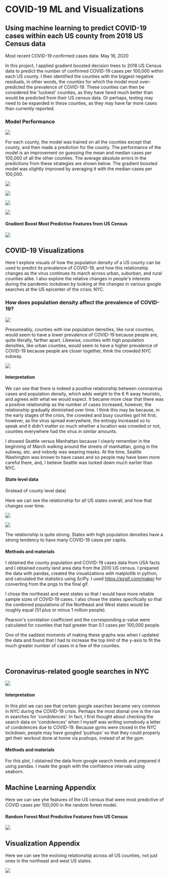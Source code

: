# COVID-19 ML and Visualizations

## Using machine learning to predict COVID-19 cases within each US county from 2018 US Census data

Most recent COVID-19 confirmed cases data: May 16, 2020

In this project, I applied gradient boosted decision trees to 2018 US Census data to predict the number of confirmed COVID-19 cases per 100,000 within each US county. I then identified the counties with the biggest negative residuals, in other words, the counties for which the model most over-predicted the prevalence of COVID-19. These counties can then be considered the 'luckiest' counties, as they have fared much better than would be predicted from their US census data. Or perhaps, testing may need to be expanded in these counties, as they may have far more cases than currently reported. 

### Model Performance

![](plots/xgb_performance.png)

For each county, the model was trained on all the counties except that county, and then made a prediction for the county. The performance of the model is an improvement on guessing the mean and median cases per 100,000 of all the other counties. The average absolute errors in the predictions from these strategies are shown below. The gradient boosted model was slightly improved by averaging it with the median cases per 100,000. 

![](plots/prediction_errors.png)


![](plots/xgb_map.png)


![](plots/xgb_median_performance.png)

![](plots/xgb_median_map.png)

#### Gradient Boost Most Predictive Features from US Census
![](plots/xg_features.png)



## COVID-19 Visualizations


Here I explore visuals of how the population density of a US county can be used to predict its prevalence of COVID-19, and how this relationship changes as the virus continues its march across urban, suburban, and rural counties alike. I also explore the relative changes in people's interests during the pandemic lockdown by looking at the changes in various google searches at the US epicenter of the crisis: NYC. 

### How does population density affect the prevalence of COVID-19? 

![](/plots/prevalence.gif)

Presumeably, counties with low population densities, like rural counties, would seem to have a lower prevalence of COVID-19 because people are, quite literally, farther apart. Likewise, counties with high population densities, like urban counties, would seem to have a higher prevalence of COVID-19 because people are closer together, think the crowded NYC subway. 


![](plots/relationship.png)



#### Interpretation
We can see that there is indeed a positive relationship between coronavirus cases and population density, which adds weight to the 6 ft away heuristic, and agrees with what we would expect. It became more clear that there was a positive relationship as the number of cases increased, however, the relationship gradually diminished over time. I think this may be because, in the early stages of the crisis, the crowded and busy counties got hit first, however, as the virus spread everywhere, the entropy increased so to speak and it didn't matter so much whether a location was crowded or not, counties everywhere had the virus in similar amounts. 

I showed Seattle versus Manhattan because I clearly remember in the beginning of March walking around the streets of manhattan, going in the subway, etc. and nobody was wearing masks. At the time, Seattle Washington was known to have cases and so people may have been more careful there, and, I believe Seattle was locked down much earlier than NYC. 


#### State level data
(Instead of county level data)

Here we can see the relationship for all US states overall, and how that changes over time. 

 ![](/plots/prevalence_states.gif)
 
 ![](plots/relationship_states.png)
 
 The relationship is quite strong. States with high population densities have a strong tendency to have many COVID-19 cases per capita. 


#### Methods and materials
I obtained the county population and COVID-19 cases data from USA facts and I obtained county land area data from the 2010 US census. I prepared the data with pandas, created the visualizations with matplotlib in python, and calculated the statistics using SciPy. I used https://ezgif.com/maker for converting from the pngs to the final gif. 

I chose the northeast and west states so that I would have more reliable sample sizes of COVID-19 cases. I also chose the states specifically so that the combined populations of the Northeast and West states would be roughly equal (51 plus or minus 1 million people). 

Pearson's correlation coefficient and the corresponding p-value were calculated for counties that had greater than 0.1 cases per 100,000 people. 

One of the saddest moments of making these graphs was when I updated the data and found that I had to increase the top limit of the y-axis to fit the much greater number of cases in a few of the counties. 

<!-- 
<br>
<br>

Here we can see the relationship across all US counties. I think it's less clear here because there could be a lot of counties with very small populations, and if those counties happen to have a lot of cases, they would have an enormous number of cases per capita without necessarily having a high population density. 

![](all_size.gif)

-->

<br>

## Coronavirus-related google searches in NYC


![](plots/covid_searches.png)


#### Interpretation

In this plot we can see that certain google searches became very common in NYC during the COVID-19 crisis. Perhaps the most dismal one is the rise in searches for 'condolences'. In fact, I first thought about checking the search data on 'condolences' when I myself was writing somebody a letter of condolences due to COVID-19. Because gyms were closed in the NYC lockdown, people may have googled 'pushups' so that they could properly get their workout done at home via pushups, instead of at the gym. 

#### Methods and materials

For this plot, I obtained the data from google search trends and prepared it using pandas. I made the graph with the confidence intervals using seaborn. 


## Machine Learning Appendix

Here we can see yhe features of the US census that were most predictive of COVID cases per 100,000 in the random forest model.

#### Random Forest Most Predictive Features from US Census
![](plots/rf_features.png)


## Visualization Appendix 

Here we can see the evolving relationship across *all* US counties, not just ones in the northeast and west US states. 

![](/plots/prevalence_all.gif)



